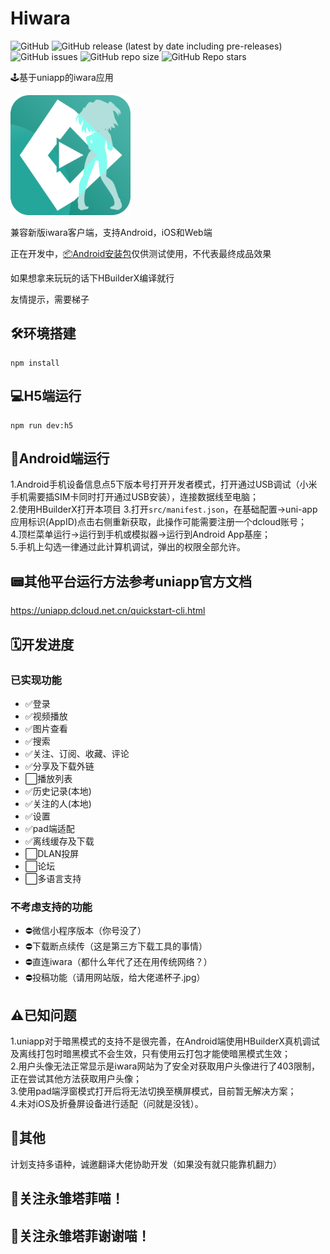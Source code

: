 # Hiwara

![GitHub](https://img.shields.io/github/license/shanmaomaoymmm/hiwara)
![GitHub release (latest by date including pre-releases)](https://img.shields.io/github/v/release/shanmaomaoymmm/hiwara?include_prereleases)
![GitHub issues](https://img.shields.io/github/issues/shanmaomaoymmm/hiwara)
![GitHub repo size](https://img.shields.io/github/repo-size/shanmaomaoymmm/hiwara)
![GitHub Repo stars](https://img.shields.io/github/stars/shanmaomaoymmm/hiwara?style=social)

🕹️基于uniapp的iwara应用

<img src="./edit/img/logo.png" style="width:192px;height:192px" />

兼容新版iwara客户端，支持Android，iOS和Web端

正在开发中，[📦Android安装包](https://github.com/shanmaomaoymmm/hiwara/releases)仅供测试使用，不代表最终成品效果

如果想拿来玩玩的话下HBuilderX编译就行

友情提示，需要梯子

## 🛠️环境搭建

```
npm install
```

## 💻H5端运行

```
npm run dev:h5
```

## 📱Android端运行

1.Android手机设备信息点5下版本号打开开发者模式，打开通过USB调试（小米手机需要插SIM卡同时打开通过USB安装），连接数据线至电脑；  
2.使用HBuilderX打开本项目
3.打开`src/manifest.json`，在基础配置->uni-app应用标识(AppID)点击右侧重新获取，此操作可能需要注册一个dcloud账号；  
4.顶栏菜单运行->运行到手机或模拟器->运行到Android App基座；  
5.手机上勾选一律通过此计算机调试，弹出的权限全部允许。

## 📟其他平台运行方法参考uniapp官方文档

<https://uniapp.dcloud.net.cn/quickstart-cli.html>

## 🗓️开发进度

### 已实现功能

* ✅登录
* ✅视频播放
* ✅图片查看
* ✅搜索
* ✅关注、订阅、收藏、评论
* ✅分享及下载外链
* ⬜播放列表
* ✅历史记录(本地)
* ✅关注的人(本地)
* ✅设置
* ✅pad端适配
* ✅离线缓存及下载
* ⬜DLAN投屏
* ⬜论坛
* ⬜多语言支持

### 不考虑支持的功能

* ⛔微信小程序版本（你号没了）
* ⛔下载断点续传（这是第三方下载工具的事情）
* ⛔直连iwara（都什么年代了还在用传统网络？）
* ⛔投稿功能（请用网站版，给大佬递杯子.jpg）

## ⚠️已知问题

1.uniapp对于暗黑模式的支持不是很完善，在Android端使用HBuilderX真机调试及离线打包时暗黑模式不会生效，只有使用云打包才能使暗黑模式生效；  
2.用户头像无法正常显示是iwara网站为了安全对获取用户头像进行了403限制，正在尝试其他方法获取用户头像；  
3.使用pad端浮窗模式打开后将无法切换至横屏模式，目前暂无解决方案；  
4.未对iOS及折叠屏设备进行适配（问就是没钱）。

## 📒其他

<!-- i站hosts直通

```
2606:4700:20::ac43:479a iwara.tv
2606:4700:20::ac43:479a i.iwara.tv
2606:4700:20::681a:d60 www.iwara.tv
66.206.15.50 ecchi.iwara.tv
2606:4700:20::ac43:479a api.iwara.tv
72.52.83.100 hime.iwara.tv
163.172.40.145 aku.iwara.tv
163.172.42.175 sukone.iwara.tv
163.172.81.17 xin.iwara.tv
163.172.40.123 uta.iwara.tv
72.52.83.99 mikoto.iwara.tv
163.172.44.153 miki.iwara.tv
66.165.240.194 files.iwara.tv
51.15.162.198 a.iwara.tv
85.187.128.60 service.iwara.tv
163.172.80.31 uni.iwara.tv
163.172.39.227 cul.iwara.tv
163.172.62.89 momo.iwara.tv
163.172.40.123 uta.iwara.tv
163.172.61.193 ruko.iwara.tv
163.172.56.87 yukari.iwara.tv
163.172.57.3 piko.iwara.tv
163.172.61.159 merli.iwara.tv
163.172.42.175 sukone.iwara.tv
163.172.40.81 tei.iwara.tv
2606:4700::6812:33f www.erolabs.com
2606:4700::6812:9ca www.ero-labs.com
``` -->

计划支持多语种，诚邀翻译大佬协助开发（如果没有就只能靠机翻力）

## 🥰关注永雏塔菲喵！
## 🤗关注永雏塔菲谢谢喵！
